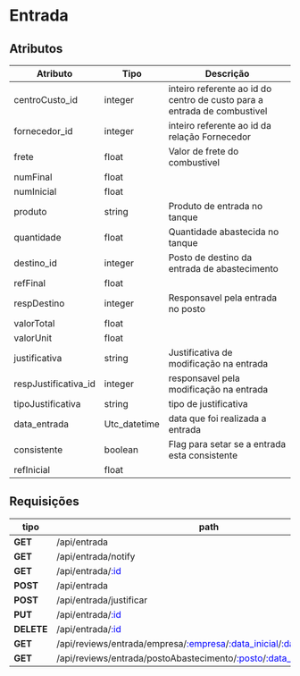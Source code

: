 # Entrada

## Atributos

| Atributo             | Tipo         | Descrição                                                    |
| -------------------- | ------------ | ------------------------------------------------------------ |
| centroCusto_id       | integer      | inteiro referente ao id do centro de custo para a entrada de combustivel |
| fornecedor_id        | integer      | inteiro referente ao id da relação Fornecedor                |
| frete                | float        | Valor de frete do combustivel                                |
| numFinal             | float        |                                                              |
| numInicial           | float        |                                                              |
| produto              | string       | Produto de entrada no tanque                                 |
| quantidade           | float        | Quantidade abastecida no tanque                              |
| destino_id           | integer      | Posto de destino da entrada de abastecimento                 |
| refFinal             | float        |                                                              |
| respDestino          | integer      | Responsavel pela entrada no posto                            |
| valorTotal           | float        |                                                              |
| valorUnit            | float        |                                                              |
| justificativa        | string       | Justificativa de modificação na entrada                      |
| respJustificativa_id | integer      | responsavel pela modificação na entrada                      |
| tipoJustificativa    | string       | tipo de justificativa                                        |
| data_entrada         | Utc_datetime | data que foi realizada a entrada                             |
| consistente          | boolean      | Flag para setar se a entrada esta consistente                |
| refInicial           | float        |                                                              |

## Requisições 

| tipo       | path                                                         | retorno |
| ---------- | ------------------------------------------------------------ | ------- |
| **GET**    | /api/entrada                                                 |         |
| **GET**    | /api/entrada/notify                                          |         |
| **GET**    | /api/entrada/<span style="color:blue">:id</span>             |         |
| **POST**   | /api/entrada                                                 |         |
| **POST**   | /api/entrada/justificar                                      |         |
| **PUT**    | /api/entrada/<span style="color:blue">:id</span>             |         |
| **DELETE** | /api/entrada/<span style="color:blue">:id</span>             |         |
| **GET**    | /api/reviews/entrada/empresa/<span style="color:blue">:empresa</span>/<span style="color:blue">:data_inicial</span>/<span style="color:blue">:data_final</span> |         |
| **GET**    | /api/reviews/entrada/postoAbastecimento/<span style="color:blue">:posto</span>/<span style="color:blue">:data_inicial</span>/<span style="color:blue">:data_final</span> |         |

